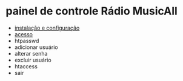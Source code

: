 # **painel de controle Rádio MusicAll**

- [instalação e configuração](https://github.com/gustavomathias/musicall/blob/master/documentacao/INSTALACAO.md)
- [acesso](https://github.com/gustavomathias/musicall/blob/master/documentacao/ACESSO.md)
- htpasswd
 - adicionar usuário
 - alterar senha
 - excluir usuário
- htaccess
- sair